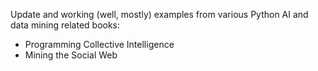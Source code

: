 Update and working (well, mostly) examples from various Python AI and data mining related books:
* Programming Collective Intelligence
* Mining the Social Web


